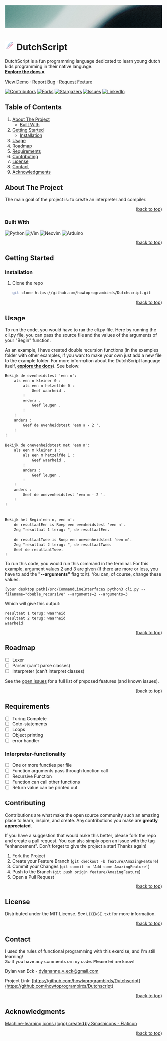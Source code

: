 <!-- Improved compatibility of back to top link: See: https://github.com/othneildrew/Best-README-Template/pull/73 -->
<a name="readme-top"></a>
<!--
*** Thanks for checking out the Best-README-Template. If you have a suggestion
*** that would make this better, please fork the repo and create a pull request
*** or simply open an issue with the tag "enhancement".
*** Don't forget to give the project a star!
*** Thanks again! Now go create something AMAZING! :D
-->



<!-- PROJECT SHIELDS -->
<!--
*** I'm using markdown "reference style" links for readability.
*** Reference links are enclosed in brackets [ ] instead of parentheses ( ).
*** See the bottom of this document for the declaration of the reference variables
*** for contributors-url, forks-url, etc. This is an optional, concise syntax you may use.
*** https://www.markdownguide.org/basic-syntax/#reference-style-links
-->





<!-- PROJECT LOGO -->
<img src="images/pattern 1.png">
<div align="left">
<h1><img src="images/coding.png" alt="Logo" width="30" height="30"> DutchScript</h1>
  <p>
    DutchScript is a fun programming language dedicated to learn young dutch kids programming in their native language.
    <br />
    <a href="https://github.com/howtoprogrambirds/DutchScript/tree/main/documentation"><strong>Explore the docs »</strong></a>
    <br />
    <br />
    <a href="#usage">View Demo</a>
    ·
    <a href="https://github.com/howtoprogrambirds/DutchScript/issues">Report Bug</a>
    ·
    <a href="https://github.com/howtoprogrambirds/DutchScript/issues">Request Feature</a>
  </p>
</div>

[![Contributors][contributors-shield]][contributors-url]
[![Forks][forks-shield]][forks-url]
[![Stargazers][stars-shield]][stars-url]
[![Issues][issues-shield]][issues-url]
[![LinkedIn][linkedin-shield]][linkedin-url]


<div align="left">
  <h2>Table of Contents</h2>
  <ol>
    <li>
      <a href="#about-the-project">About The Project</a>
      <ul>
        <li><a href="#built-with">Built With</a></li>
      </ul>
    </li>
    <li>
      <a href="#getting-started">Getting Started</a>
      <ul>
<!--         <li><a href="#prerequisites">Prerequisites</a></li> -->
        <li><a href="#installation">Installation</a></li>
      </ul>
    </li>
    <li><a href="#usage">Usage</a></li>
    <li><a href="#roadmap">Roadmap</a></li>
    <li><a href="#requirements">Requirements</a></li>
    <li><a href="#contributing">Contributing</a></li>
    <li><a href="#license">License</a></li>
    <li><a href="#contact">Contact</a></li>
    <li><a href="#acknowledgments">Acknowledgments</a></li>
  </ol>




<!-- ABOUT THE PROJECT -->
## About The Project
  
<!-- <img src="images/pattern 1.png"> -->

<!-- [![Product Name Screen Shot][product-screenshot]](https://example.com) -->

The main goal of the project is: to create an interpreter and compiler.

<p align="right">(<a href="#readme-top">back to top</a>)</p>



### Built With

![Python](https://img.shields.io/badge/python-3670A0?style=for-the-badge&logo=python&logoColor=ffdd54) ![Vim](https://img.shields.io/badge/VIM-%2311AB00.svg?style=for-the-badge&logo=vim&logoColor=white) ![Neovim](https://img.shields.io/badge/NeoVim-%2357A143.svg?&style=for-the-badge&logo=neovim&logoColor=white) ![Arduino](https://img.shields.io/badge/-Arduino-00979D?style=for-the-badge&logo=Arduino&logoColor=white)

<p align="right">(<a href="#readme-top">back to top</a>)</p>



<!-- GETTING STARTED -->
## Getting Started
<!-- 
This is an example of how you may give instructions on setting up your project locally.
To get a local copy up and running follow these simple example steps. -->

<!-- ### Prerequisites -->

### Installation

1. Clone the repo
   ```sh
   git clone https://github.com/howtoprogrambirds/Dutchscript.git
   ```
<p align="right">(<a href="#readme-top">back to top</a>)</p>



<!-- USAGE EXAMPLES -->
## Usage
  
To run the code, you would have to run the cli.py file. Here by running the cli.py file, you can pass the source file and the values of the arguments of your "Begin" function.
  
As an example, I have created double recursion functions (in the examples folder with other examples, if you want to make your own just add a new file to the example folder. For more information about the DutchScript language itself, <a href="https://github.com/howtoprogrambirds/DutchScript/tree/main/documentation"><strong>explore the docs</strong></a>). See below:
```
Bekijk de evenheidstest 'een n':
	als een n kleiner 0 :
	    als een n hetzelfde 0 :
	        Geef waarheid .
	    !
	    anders :
	        Geef leugen .
	    !
	!
	anders :
		Geef de evenheidstest 'een n - 2 '.
	!
!

Bekijk de onevenheidstest met 'een m':
	als een m kleiner 1 :
		als een m hetzelfde 1 :
	        Geef waarheid .
	    !
	    anders :
	        Geef leugen .
	    !
	!
	anders :
		Geef de onevenheidstest 'een m - 2 '.
	!
!


Bekijk het Begin'een n, een m':
    de resultaatEen is Roep een evenheidstest 'een n'.
    Zeg "resultaat 1 terug: ", de resultaatEen.

    de resultaatTwee is Roep een onevenheidstest 'een m'.
    Zeg "resultaat 2 terug: ", de resultaatTwee.
    Geef de resultaatTwee.
!
```

To run this code, you would run this command in the terminal. For this example, argument values 2 and 3 are given (if there are more or less, you have to add the **"--arguments"** flag to it). You can, of course, change these values.
  
```
[your desktop path]/src/CommandLineInterface$ python3 cli.py --filename="double_recursive" --arguments=2 --arguments=3
```
  
Which will give this output:
```
resultaat 1 terug: waarheid
resultaat 2 terug: waarheid
waarheid

```
<!-- Use this space to show useful examples of how a project can be used. Additional screenshots, code examples and demos work well in this space. You may also link to more resources.

_For more examples, please refer to the [Documentation](https://example.com)_ -->

<p align="right">(<a href="#readme-top">back to top</a>)</p>



<!-- ROADMAP -->
## Roadmap

- [ ] Lexer
- [ ] Parser (can't parse classes)
- [ ] Interpreter (can't interpret classes)

See the [open issues](https://github.com/howtoprogrambirds/DutchScript/issues) for a full list of proposed features (and known issues).

<p align="right">(<a href="#readme-top">back to top</a>)</p>


<!-- REQUIREMENTS -->
## Requirements
- [ ] Turing Complete
- [ ] Goto-statements 
- [ ] Loops 
- [ ] Object printing
- [ ] error handler 

### Interpreter-functionality
- [ ] One or more functies per file
- [ ] Function arguments pass through function call
- [ ] Recursive Function
- [ ] Function can call other functions
- [ ] Return value can be printed out

<!-- CONTRIBUTING -->
## Contributing

Contributions are what make the open source community such an amazing place to learn, inspire, and create. Any contributions you make are **greatly appreciated**.

If you have a suggestion that would make this better, please fork the repo and create a pull request. You can also simply open an issue with the tag "enhancement".
Don't forget to give the project a star! Thanks again!

1. Fork the Project
2. Create your Feature Branch (`git checkout -b feature/AmazingFeature`)
3. Commit your Changes (`git commit -m 'Add some AmazingFeature'`)
4. Push to the Branch (`git push origin feature/AmazingFeature`)
5. Open a Pull Request

<p align="right">(<a href="#readme-top">back to top</a>)</p>



<!-- LICENSE -->
## License

Distributed under the MIT License. See `LICENSE.txt` for more information.

<p align="right">(<a href="#readme-top">back to top</a>)</p>



<!-- CONTACT -->
## Contact

I used the rules of functional programming with this exercise, and I'm still learning!   
So if you have any comments on my code. Please let me know!
  
Dylan van Eck - dylananne_v_eck@gmail.com

Project Link: [https://github.com/howtoprogrambirds/Dutchscript](https://github.com/howtoprogrambirds/Dutchscript)

<p align="right">(<a href="#readme-top">back to top</a>)</p>



<!-- ACKNOWLEDGMENTS -->
## Acknowledgments

<a href="https://www.flaticon.com/free-icons/machine-learning" title="machine-learning icons"> Machine-learning icons (logo) created by Smashicons - Flaticon</a>

<p align="right">(<a href="#readme-top">back to top</a>)</p>


<!-- MARKDOWN LINKS & IMAGES -->
<!-- https://www.markdownguide.org/basic-syntax/#reference-style-links -->
[contributors-shield]: https://img.shields.io/github/contributors/howtoprogrambirds/DutchScript.svg?style=for-the-badge
[contributors-url]: https://github.com/howtoprogrambirds/DutchScript/graphs/contributors
[forks-shield]: https://img.shields.io/github/forks/howtoprogrambirds/DutchScript.svg?style=for-the-badge
[forks-url]: https://github.com/howtoprogrambirds/DutchScript/network/members
[stars-shield]: https://img.shields.io/github/stars/howtoprogrambirds/DutchScript.svg?style=for-the-badge
[stars-url]: https://github.com/howtoprogrambirds/DutchScript/stargazers
[issues-shield]: https://img.shields.io/github/issues/howtoprogrambirds/DutchScript.svg?style=for-the-badge
[issues-url]: https://github.com/howtoprogrambirds/DutchScript/issues
[license-shield]: https://img.shields.io/github/license/howtoprogrambirds/DutchScript.svg?style=for-the-badge
[license-url]: https://github.com/howtoprogrambirds/DutchScript/blob/master/LICENSE.txt
[linkedin-shield]: https://img.shields.io/badge/-LinkedIn-black.svg?style=for-the-badge&logo=linkedin&colorB=555
[linkedin-url]: https://linkedin.com/in/dylan-van-eck-16b50a183
[product-screenshot]: images/screenshot.png

